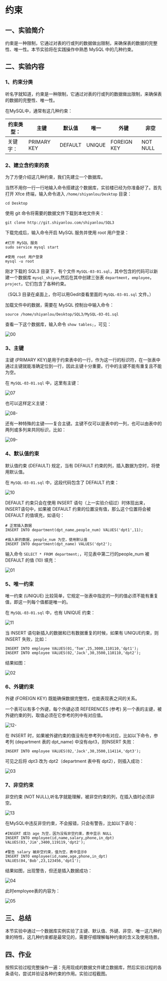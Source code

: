 # 约束

## 一、实验简介

约束是一种限制，它通过对表的行或列的数据做出限制，来确保表的数据的完整性、唯一性。本节实验将在实践操作中熟悉 MySQL 中的几种约束。

## 二、实验内容

### 1、约束分类

听名字就知道，约束是一种限制，它通过对表的行或列的数据做出限制，来确保表的数据的完整性、唯一性。

在MySQL中，通常有这几种约束：

|约束类型：|  主键  |    默认值   |   唯一    |   外键  |非空 |
|--------|-----|-----------|-----------|--------|-------|
|关键字： |PRIMARY KEY|DEFAULT| UNIQUE|FOREIGN KEY|NOT NULL|

### 2、建立含约束的表

为了方便介绍这几种约束，我们先建立一个数据库。

当然不用你一行一行地输入命令搭建这个数据库，实验楼已经为你准备好了。首先打开 Xfce 终端，输入命令进入 `/home/shiyanlou/Desktop` 目录：

```
cd Desktop
```

使用 git 命令将需要的数据文件下载到本地文件夹：

```
git clone http://git.shiyanlou.com/shiyanlou/SQL3
```

下载完成后，输入命令开启 MySQL 服务并使用 root 用户登录：

```
#打开 MySQL 服务
sudo service mysql start        

#使用 root 用户登录
mysql -u root                   
```

刚才下载的 SQL3 目录下，有个文件 `MySQL-03-01.sql`，其中包含的代码可以新建一个数据库 `mysql_shiyan`,然后在其中创建三张表 `department`，`employee`，`project`，它们包含了各种约束。

（SQL3 目录在桌面上，你可以用Gedit查看里面的 `MySQL-03-01.sql` 文件。）

加载文件中的数据，需要在 MySQL 控制台中输入命令：

```
source /home/shiyanlou/Desktop/SQL3/MySQL-03-01.sql
```

查看一下这个数据库，输入命令 `show tables;`，可见：

![00](https://dn-anything-about-doc.qbox.me/MySQL/sql-03-00.png/logoblackfont)


### 3、主键

主键 (PRIMARY KEY)是用于约束表中的一行，作为这一行的标识符，在一张表中通过主键就能准确定位到一行，因此主键十分重要。行中的主键不能有重复且不能为空。

在 `MySQL-03-01.sql` 中，这里有主键：

![07](https://dn-anything-about-doc.qbox.me/MySQL/sql-03-07.png/logoblackfont)

也可以这样定义主键：

![08-](https://dn-anything-about-doc.qbox.me/1sql-03-08-.png)

还有一种特殊的主键——复合主键。主键不仅可以是表中的一列，也可以由表中的两列或多列来共同标识，比如：

![09-](https://dn-anything-about-doc.qbox.me/1sql-03-09-.png)

### 4、默认值约束

默认值约束 (DEFAULT) 规定，当有 DEFAULT 约束的列，插入数据为空时，将使用默认值。

在 `MySQL-03-01.sql` 中，这段代码包含了 DEFAULT 约束：

![10](https://dn-anything-about-doc.qbox.me/MySQL/sql-03-10.png)

DEFAULT 约束只会在使用 INSERT 语句（上一实验介绍过）时体现出来，INSERT语句中，如果被 DEFAULT 约束的位置没有值，那么这个位置将会被 DEFAULT 的值填充，如语句：

```
# 正常插入数据
INSERT INTO department(dpt_name,people_num) VALUES('dpt1',11);

#插入新的数据，people_num 为空，使用默认值
INSERT INTO department(dpt_name) VALUES('dpt2');  
```

输入命令 `SELECT * FROM department;`，可见表中第二行的people_num 被 DEFAULT 的值 (10) 填充：

![01](https://dn-anything-about-doc.qbox.me/MySQL/sql-03-01.png)

### 5、唯一约束

唯一约束 (UNIQUE) 比较简单，它规定一张表中指定的一列的值必须不能有重复值，即这一列每个值都是唯一的。

在 `MySQL-03-01.sql` 中，也有 UNIQUE 约束：

![11](https://dn-anything-about-doc.qbox.me/MySQL/sql-03-11.png)

当 INSERT 语句新插入的数据和已有数据重复的时候，如果有 UNIQUE约束，则 INSERT 失败，比如：

```
INSERT INTO employee VALUES(01,'Tom',25,3000,110110,'dpt1');
INSERT INTO employee VALUES(02,'Jack',30,3500,110110,'dpt2'); 
```

结果如图：

![02](https://dn-anything-about-doc.qbox.me/MySQL/sql-03-02.png/logoblackfont)


### 6、外键约束

外键 (FOREIGN KEY) 既能确保数据完整性，也能表现表之间的关系。

一个表可以有多个外键，每个外键必须 REFERENCES (参考) 另一个表的主键，被外键约束的列，取值必须在它参考的列中有对应值。

![12-](https://dn-anything-about-doc.qbox.me/1sql-03-12-.png)

在 INSERT 时，如果被外键约束的值没有在参考列中有对应，比如以下命令，参考列 (department 表的 dpt_name) 中没有dpt3，则INSERT 失败：

```
INSERT INTO employee VALUES(02,'Jack',30,3500,114114,'dpt3');
```

可见之后将 dpt3 改为 dpt2（department 表中有 dpt2），则插入成功：

![03](https://dn-anything-about-doc.qbox.me/MySQL/sql-03-03.png/logoblackfont)


### 7、非空约束

非空约束 (NOT NULL),听名字就能理解，被非空约束的列，在插入值时必须非空。

![13](https://dn-anything-about-doc.qbox.me/MySQL/sql-03-13.png)

在MySQL中违反非空约束，不会报错，只会有警告，比如以下语句：

```
#INSERT 成功 age 为空，因为没有非空约束，表中显示 NULL
INSERT INTO employee(id,name,salary,phone,in_dpt) VALUES(03,'Jim',3400,119119,'dpt2'); 

#警告 salary 被非空约束，值为空，表中显示0
INSERT INTO employee(id,name,age,phone,in_dpt) VALUES(04,'Bob',23,123456,'dpt1'); 
```

结果如图，出现警告，但还是插入数据成功：

![04](https://dn-anything-about-doc.qbox.me/MySQL/sql-03-04.png)

此时employee表的内容为：

![05](https://dn-anything-about-doc.qbox.me/MySQL/sql-03-05.png)

## 三、总结

本节实验中通过一个数据库实例实验了主键、默认值、外键、非空、唯一这几种约束的特性，这几种约束都是最常见的，需要仔细理解每种约束的含义及使用场景。 

## 四、作业

按照实验过程完整操作一遍：先用现成的数据文件建立数据库，然后实验过程的各条语句，尝试并验证各种约束的作用。实验过程截图。

